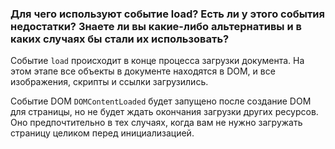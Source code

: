 ### Для чего используют событие load? Есть ли у этого события недостатки? Знаете ли вы какие-либо альтернативы и в каких случаях бы стали их использовать?

Событие `load` происходит в конце процесса загрузки документа. На этом этапе все объекты в документе находятся в DOM, и все изображения, скрипты и ссылки загрузились.

Событие DOM `DOMContentLoaded` будет запущено после создание DOM для страницы, но не будет ждать окончания загрузки других ресурсов. Оно предпочтительно в тех случаях, когда вам не нужно загружать страницу целиком перед инициализацией.
